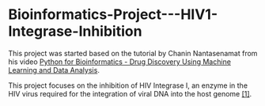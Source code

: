 # Bioinformatics-Project---HIV1-Integrase-Inhibition

This project was started based on the tutorial by Chanin Nantasenamat from his video <a href="https://www.youtube.com/watch?v=jBlTQjcKuaY">Python for Bioinformatics - Drug Discovery Using Machine Learning and Data Analysis</a>.

This project focuses on the inhibition of HIV Integrase I, an enzyme in the HIV virus required for the integration of viral DNA into the host genome <a href="https://pubmed.ncbi.nlm.nih.gov/15134551/">[1]</a>. 

